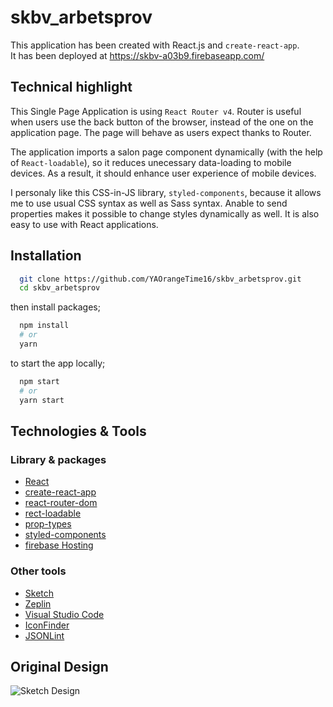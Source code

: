 # skbv_arbetsprov

This application has been created with React.js and `create-react-app`.    
It has been deployed at https://skbv-a03b9.firebaseapp.com/     

## Technical highlight
This Single Page Application is using `React Router v4`. Router is useful when users use the back button of the browser, instead of the one on the application page. The page will behave as users expect thanks to Router.     
     
The application imports a salon page component dynamically (with the help of `React-loadable`), so it reduces unecessary data-loading to mobile devices. As a result, it should enhance user experience of mobile devices.
     
I personaly like this CSS-in-JS library, `styled-components`, because it allows me to use usual CSS syntax as well as Sass syntax. Anable to send properties makes it possible to change styles dynamically as well. It is also easy to use with React applications.
     
## Installation
```sh
  git clone https://github.com/YAOrangeTime16/skbv_arbetsprov.git
  cd skbv_arbetsprov
```
then install packages;
     
```sh
  npm install
  # or
  yarn
```
to start the app locally;
   
```sh
  npm start
  # or
  yarn start
```
## Technologies & Tools
### Library & packages
* [React](https://reactjs.org/)
* [create-react-app](https://github.com/facebookincubator/create-react-app)
* [react-router-dom](https://www.npmjs.com/package/react-router-dom)
* [rect-loadable](https://github.com/jamiebuilds/react-loadable)
* [prop-types](https://www.npmjs.com/package/prop-types)
* [styled-components](https://www.styled-components.com/)
* [firebase Hosting](https://firebase.google.com/products/hosting/)

### Other tools
* [Sketch](https://www.sketchapp.com/)
* [Zeplin](https://zeplin.io/)
* [Visual Studio Code](https://code.visualstudio.com/)
* [IconFinder](https://www.iconfinder.com/)
* [JSONLint](https://jsonlint.com/)

## Original Design
![Sketch Design](./ScreenShot/salong-app-sketch.png)